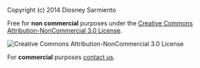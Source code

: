 Copyright (c) 2014 Diosney Sarmiento

Free for **non commercial** purposes under the [Creative Commons Attribution-NonCommercial 3.0 License](http://creativecommons.org/licenses/by-nc/3.0).

![Creative Commons Attribution-NonCommercial 3.0 License](http://mirrors.creativecommons.org/presskit/buttons/88x31/svg/by-nc.svg)

For **commercial** purposes [contact us](mailto:diosney.s@gmail.com).